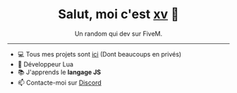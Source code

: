 <h1 align="center">Salut, moi c'est <a href="https://99vf.fr">xv</a> 👋</h1>
<p align="center">Un random qui dev sur FiveM.</p>

---
- 💻 Tous mes projets sont [ici](https://github.com/o-lumix?tab=repositories) (Dont beaucoups en privés)
- 💬 Développeur Lua
- 📚 J'apprends le **langage JS**
- 📫 Contacte-moi sur [Discord](https://discord.gg/yZRYPdDDYC)
